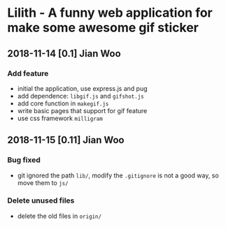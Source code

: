 # Lilith - A funny web application for make some awesome gif sticker

## 2018-11-14 [0.1] Jian Woo

### Add feature

- initial the application, use express.js and pug
- add dependence: `libgif.js` and `gifshot.js`
- add core function in `makegif.js`
- write basic pages that support for gif feature
- use css framework `milligram`

## 2018-11-15 [0.11] Jian Woo

### Bug fixed

- git ignored the path `lib/`, modify the `.gitignore` is not a good way, so move them to `js/`

### Delete unused files

- delete the old files in `origin/`